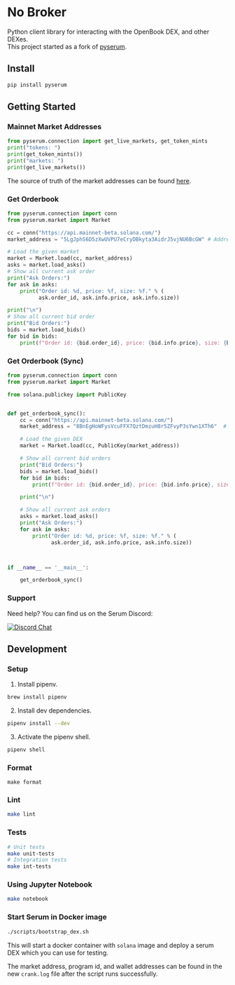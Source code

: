 

# No Broker

Python client library for interacting with the OpenBook DEX, and other DEXes.  
This project started as a fork of [pyserum](https://github.com/serum-community/pyserum).  

## Install

```sh
pip install pyserum
```

## Getting Started

### Mainnet Market Addresses

```python
from pyserum.connection import get_live_markets, get_token_mints
print("tokens: ")
print(get_token_mints())
print("markets: ")
print(get_live_markets())
```

The source of truth of the market addresses can be found
[here](https://github.com/project-serum/serum-js/blob/master/src/markets.json).

### Get Orderbook

```python
from pyserum.connection import conn
from pyserum.market import Market

cc = conn("https://api.mainnet-beta.solana.com/")
market_address = "5LgJphS6D5zXwUVPU7eCryDBkyta3AidrJ5vjNU6BcGW" # Address for BTC/USDC

# Load the given market
market = Market.load(cc, market_address)
asks = market.load_asks()
# Show all current ask order
print("Ask Orders:")
for ask in asks:
    print("Order id: %d, price: %f, size: %f." % (
          ask.order_id, ask.info.price, ask.info.size))

print("\n")
# Show all current bid order
print("Bid Orders:")
bids = market.load_bids()
for bid in bids:
    print(f"Order id: {bid.order_id}, price: {bid.info.price}, size: {bid.info.size}.")
```

### Get Orderbook (Sync)

```python
from pyserum.connection import conn
from pyserum.market import Market

from solana.publickey import PublicKey


def get_orderbook_sync():
    cc = conn("https://api.mainnet-beta.solana.com/")
    market_address = "8BnEgHoWFysVcuFFX7QztDmzuH8r5ZFvyP3sYwn1XTh6"  # Openbook SOL/USDC

    # Load the given DEX
    market = Market.load(cc, PublicKey(market_address))

    # Show all current bid orders
    print("Bid Orders:")
    bids = market.load_bids()
    for bid in bids:
        print(f"Order id: {bid.order_id}, price: {bid.info.price}, size: {bid.info.size}.")

    print("\n")

    # Show all current ask orders
    asks = market.load_asks()
    print("Ask Orders:")
    for ask in asks:
        print("Order id: %d, price: %f, size: %f." % (
              ask.order_id, ask.info.price, ask.info.size))



if __name__ == '__main__':

    get_orderbook_sync()

```

### Support

Need help? You can find us on the Serum Discord:

[![Discord Chat](https://img.shields.io/discord/739225212658122886?color=blueviolet)](https://discord.gg/fvbaQ6uyv5)

## Development

### Setup

1. Install pipenv.

```sh
brew install pipenv
```

2. Install dev dependencies.

```sh
pipenv install --dev
```

3. Activate the pipenv shell.

```sh
pipenv shell
```

### Format

```
make format
```

### Lint

```sh
make lint
```

### Tests

```sh
# Unit tests
make unit-tests
# Integration tests
make int-tests
```

### Using Jupyter Notebook

```sh
make notebook
```

### Start Serum in Docker image

```bash
./scripts/bootstrap_dex.sh
```

This will start a docker container with `solana` image and deploy a serum DEX which you can use for testing.

The market address, program id, and wallet addresses can be found in the new `crank.log` file after the script runs successfully.
